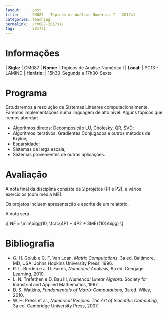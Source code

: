 ```yaml
---
layout:     post
title:      CM087 - Tópicos de Análise Numérica I - 2017s1
categories: teaching
permalink:  /cm087-2017s1/
tag:        2017s1
---
```


# Informações

  | **Sigla:**   | CM087
  | **Nome:**    | Tópicos de Análise Numérica I
  | **Local:**   | PC13 - LAMIND
  | **Horário:** | 15h30-Segunda e 17h30-Sexta

# Programa

Estudaremos a resolução de Sistemas Lineares computacionalmente.
Faremos implementações numa linguagem de alto nível.
Alguns tópicos que iremos abordar:

- Algoritmos diretos: Decomposição LU, Cholesky, QR, SVD;
- Algoritmos iterativos: Gradientes Conjugados e outros métodos de Krylov;
- Esparsidade;
- Sistemas de larga escala;
- Sistemas provenientes de outras aplicações.

# Avaliação

A nota final da disciplina consiste de 2 projetos (P1 e P2), e vários
exercícios (com média ME).

Os projetos incluem apresentação e escrita de um relatório.

A nota será

<p>
\[
  NF = \min\bigg(10, \frac{4P1 + 4P2 + 3ME}{10}\bigg)
\]
</p>

# Bibliografia

  - G. H. Golub e C. F. Van Loan, *Matrix Computations*, 3a ed. Baltimore, MD,
    USA: Johns Hopkins University Press, 1996.
  - R. L. Burden e J. D. Faires, *Numerical Analysis*, 9a ed. Cengage Learning,
    2010.
  - L. N. Trefethen e D. Bau III, *Numerical Linear Algebra*. Society for
    Industrial and Applied Mathematics, 1997.
  - D. S. Watkins, *Fundamentals of Matrix Computations*, 3a ed. Wiley, 2010.
  - W. H. Press et al., *Numerical Recipes: The Art of Scientific Computing*, 3a
    ed. Cambridge University Press, 2007.
